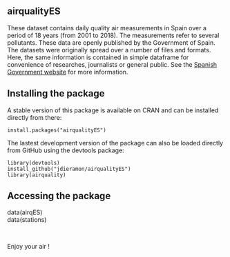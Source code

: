 ## airqualityES


These dataset contains daily quality air measurements in Spain over a period of 18 years (from 2001 to 2018). The measurements refer to several pollutants. These data are openly published by the Government of Spain.  The datasets were originally spread over a number of files and formats. Here, the same information is contained in simple dataframe for convenience of researches, journalists or general public. See the [Spanish Government website](https://www.miteco.gob.es/es/calidad-y-evaluacion-ambiental/temas/atmosfera-y-calidad-del-aire/calidad-del-aire/evaluacion-datos/datos/Default.aspx) for more information.  
  
 ## Installing the package
A stable version of this package is available on CRAN and can be installed directly from there:  

    install.packages("airqualityES")
    
The lastest development version of the package can also be loaded directly from GitHub using the devtools package:
  
    library(devtools)
    install_github("jdieramon/airqualityES")
    library(airquality)
    
 
 ## Accessing the package
 data(airqES)  
 data(stations)  
 
   <br> 
     
 Enjoy your air ! 
 
